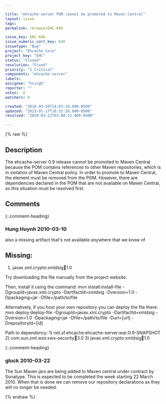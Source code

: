 ```yaml
---

title: "ehcache-server POM cannot be promoted to Maven Central"
layout: issue
tags: 
permalink: /browse/EHC-646

issue_key: EHC-646
issue_numeric_sort_key: 646
issuetype: "Bug"
project: "Ehcache Core"
project_key: "EHC"
status: "Closed"
resolution: "Fixed"
priority: "1 Critical"
components: "ehcache-server"
labels: 
assignee: "hsingh"
reporter: ""
votes:  0
watchers: 0

created: "2010-03-10T14:03:10.000-0500"
updated: "2013-01-17T18:32:26.000-0500"
resolved: "2010-03-22T02:08:11.000-0400"

---
```




{% raw %}



## Description

<div markdown="1" class="description">

The ehcache-server 0.9 release cannot be promoted to Maven Central because the POM contains references to other Maven repositories, which is in violation of Maven Central policy.  In order to promote to Maven Central, the <repositories> element must be removed from the POM.  However, there are dependencies declared in the POM that are not available on Maven Central, so this situation must be resolved first.

</div>

## Comments


{:.comment-heading}
### **Hung Huynh** <span class="date">2010-03-10</span>

<div markdown="1" class="comment">

also a missing artifact that's not available anywhere that we know of

Missing:
----------
1) javax.xml.crypto:xmldsig:jar:1.0

  Try downloading the file manually from the project website.

  Then, install it using the command:       mvn install:install-file -DgroupId=javax.xml.crypto -DartifactId=xmldsig -Dversion=1.0 -Dpackaging=jar -Dfile=/path/to/file

  Alternatively, if you host your own repository you can deploy the file there:       mvn deploy:deploy-file -DgroupId=javax.xml.crypto -DartifactId=xmldsig -Dversion=1.0 -Dpackaging=jar -Dfile=/path/to/file -Durl=[url] -DrepositoryId=[id]

  Path to dependency:       1) net.sf.ehcache:ehcache-server:war:0.9-SNAPSHOT
      2) com.sun.xml.wss:xws-security:jar:3.0
      3) javax.xml.crypto:xmldsig:jar:1.0 



</div>


{:.comment-heading}
### **gluck** <span class="date">2010-03-22</span>

<div markdown="1" class="comment">

The Sun Maven jars are being added to Maven central under contract by Sonatype. This is expected to be completed the week starting 22 March 2010. When that is done we can remove our repository declarations as they will no longer be needed.

</div>



{% endraw %}
